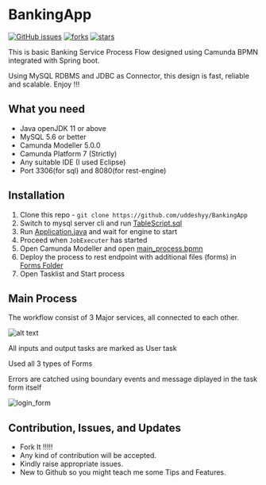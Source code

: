 # BankingApp


[![GitHub issues](https://img.shields.io/github/issues/uddeshyy/BankingApp)](https://github.com/uddeshyy/BankingApp/issues)
[![forks](https://img.shields.io/github/forks/uddeshyy/BankingApp)](https://github.com/uddeshyy/BankingApp/network)
[![stars](https://img.shields.io/github/stars/uddeshyy/BankingApp)](https://github.com/uddeshyy/BankingApp/stargazers)

This is basic Banking Service Process Flow designed using Camunda BPMN integrated with Spring boot. 

Using MySQL RDBMS and JDBC as Connector, this design is fast, reliable and scalable.
Enjoy !!!

## What you need

* Java openJDK 11 or above
* MySQL 5.6 or better
* Camunda Modeller 5.0.0
* Camunda Platform 7 (Strictly)
* Any suitable IDE (I used Eclipse)
* Port 3306(for sql) and 8080(for rest-engine)


## Installation
1. Clone this repo - ``` git clone https://github.com/uddeshyy/BankingApp ```
2. Switch to mysql server cli and run [TableScript.sql](https://github.com/uddeshyy/BankingApp/blob/master/src/main/resources/TableScript.sql)
3. Run [Application.java](https://github.com/uddeshyy/BankingApp/blob/master/src/main/java/com/banking/workflow/Application.java) and wait for engine to start
4. Proceed when `JobExecuter` has started
5. Open Camunda Modeller and open [main_process.bpmn](https://github.com/uddeshyy/BankingApp/blob/master/src/main/resources/main_process.bpmn)
6. Deploy the process to rest endpoint with additional files (forms) in [Forms Folder](https://github.com/uddeshyy/BankingApp/tree/master/src/main/resources/static/forms)
7. Open Tasklist and Start process

## Main Process
The workflow consist of 3 Major services, all connected to each other.

![alt text](https://user-images.githubusercontent.com/53940727/176218095-1eadd8a6-f7a5-4a7d-8447-8d0b63a693bf.JPG)

All inputs and output tasks are marked as User task

Used all 3 types of Forms



Errors are catched using boundary events and message diplayed in the task form itself

![login_form](https://user-images.githubusercontent.com/53940727/176220989-75553824-811b-4686-bc26-728117268acc.JPG)

## Contribution, Issues, and Updates

* Fork It !!!!!
* Any kind of contribution will be accepted.
* Kindly raise appropriate issues.
* New to Github so you might teach me some Tips and Features.
